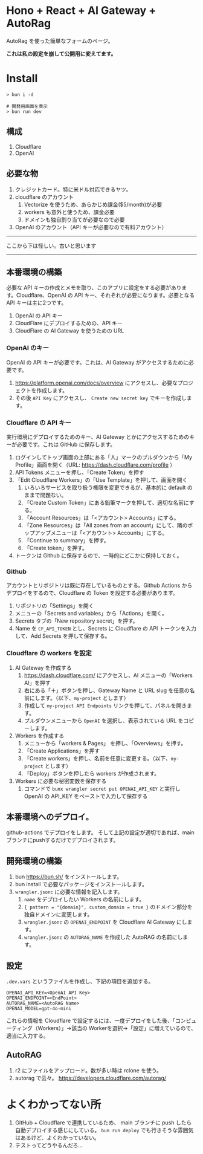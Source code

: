 # Hono + React + AI Gateway + AutoRag

AutoRag を使った簡単なフォームのページ。

**これは私の設定を崩して公開用に変えてます。**

# Install

```shell
> bun i -d

# 開発用画面を表示
> bun run dev
```

## 構成

1. Cloudflare
2. OpenAI

## 必要な物

1. クレジットカード。特に米ドル対応できるヤツ。
2. cloudflare のアカウント
	1. Vectorize を使うため、あらかじめ課金($5/month)が必要
	2. workers も意外と使うため、課金必要
	3. ドメインも独自割り当てが必要なので必要
3. OpenAI のアカウント（API キーが必要なので有料アカウント）

--------------------

ここから下は怪しい。古いと思います

----------------------

## 本番環境の構築

必要な API キーの作成とメモを取り、このアプリに設定をする必要があります。Cloudflare、OpenAI の API キー、それぞれが必要になります。必要となる API キーは主に2つです。

1. OpenAI の API キー
2. CloudFlare にデプロイするための、API キー
3. CloudFlare の AI Gateway を使うための URL

### OpenAI のキー

OpenAI の API キーが必要です。これは、AI Gateway がアクセスするために必要です。

1. https://platform.openai.com/docs/overview にアクセスし、必要なプロジェクトを作成します。
2. その後 `API Key` にアクセスし、 `Create new secret key` でキーを作成します。

### Cloudflare の API キー

実行環境にデプロイするためのキー、AI Gateway とかにアクセスするためのキーが必要です。これは GitHub に保存します。

1. ログインしてトップ画面の上部にある「人」マークのプルダウンから「My Profile」画面を開く（URL: https://dash.cloudflare.com/profile ）
2. API Tokens メニューを押し、「Create Token」を押す
3. 「Edit Cloudflare Workers」の「Use Template」を押して、画面を開く
	1. いろいろサービスを取り扱う権限を変更できるが、基本的に default のままで問題ない。
	2. 「Create Custom Token」にある鉛筆マークを押して、適切な名前にする。
	3. 「Account Resources」は「<アカウント> Accounts」にする。
	4. 「Zone Resources」は「All zones from an account」にして、隣のポップアップメニューは「<アカウント> Accounts」にする。
	5. 「Continue to summary」を押す。
	6. 「Create token」を押す。
4. トークンは Github に保存するので、一時的にどこかに保持しておく。

### Github

アカウントとリポジトリは既に存在しているものとする。Github Actions からデプロイをするので、Cloudflare の Token を設定する必要があります。

1. リポジトリの「Settings」を開く
2. メニューの「Secrets and variables」から「Actions」を開く。
3. Secrets タブの「New repository secret」を押す。
4. Name を `CF_API_TOKEN` とし、Secrets に Cloudflare の API トークンを入力して、Add Secrets を押して保存する。

### Cloudflare の workers を設定

1. AI Gateway を作成する
	1. https://dash.cloudflare.com/ にアクセスし、AI メニューの「Workers AI」を押す
	2. 右にある「＋」ボタンを押し、Gateway Name と URL slug を任意の名前にします。（以下、`my-project` とします）
	3. 作成して `my-project API Endpoints` リンクを押して、パネルを開きます。
	4. プルダウンメニューから `OpenAI` を選択し、表示されている URL をコピーします。
2. Workers を作成する
	1. メニューから「workers & Pages」 を押し、「Overviews」を押す。
	2. 「Create Applications」を押す
	3. 「Create workers」を押し、名前を任意に変更する。（以下、`my-project` とします）
	4. 「Deploy」ボタンを押したら workers が作成されます。
3. Workers に必要な秘密変数を保存する
    1. コマンドで `bunx wrangler secret put OPENAI_API_KEY` と実行し OpenAI の API_KEY をペーストで入力して保存する

## 本番環境へのデプロイ。

github-actions でデプロイをします。
そして上記の設定が適切であれば、mainブランチにpushするだけでデプロイされます。

## 開発環境の構築

1. bun https://bun.sh/ をインストールします。
2. bun install で必要なパッケージをインストールします。
3. `wrangler.jsonc` に必要な情報を記入します。
    1. `name` をデプロイしたい Workers の名前にします。
    2. `{ pattern = "{domain}", custom_domain = true }` のドメイン部分を独自ドメインに変更します。
    3. `wrangler.jsonc` の `OPENAI_ENDPOINT` を Cloudflare AI Gateway にします。
    4. `wrangler.jsonc` の `AUTORAG_NAME` を作成した AutoRAG の名前にします。

## 設定

`.dev.vars` というファイルを作成し、下記の項目を追加する。

```dotenv
OPENAI_API_KEY=<OpenAI API Key>
OPENAI_ENDPOINT=<EndPoint>
AUTORAG_NAME=<AutoRAG Name>
OPENAI_MODEL=gpt-4o-mini
```

これらの情報を Cloudflare で設定するには、一度デプロイをした後、「コンピューティング（Workers）」→該当の Workerを選択→「設定」に増えているので、適当に入力する。

## AutoRAG

1. r2 にファイルをアップロード。数が多い時は rclone を使う。
2. autorag で云々。 https://developers.cloudflare.com/autorag/

# よくわかってない所

1. GitHub + Cloudflare で連携しているため、 main ブランチに push したら自動デプロイする感じにしている。 `bun run deploy` でも行きそうな雰囲気はあるけど、よくわかっていない。
2. テストってどうやるんだろ…
